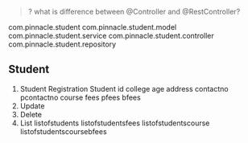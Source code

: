 >? what is difference between @Controller and @RestController?

com.pinnacle.student
com.pinnacle.student.model
com.pinnacle.student.service
com.pinnacle.student.controller
com.pinnacle.student.repository

## Student 

1. Student Registration
    Student
    id
    college
    age
    address
    contactno
    pcontactno
    course
    fees
    pfees
    bfees
2. Update
3. Delete
4. List
    listofstudents
    listofstudentsfees
    listofstudentscourse
    listofstudentscoursebfees

    

